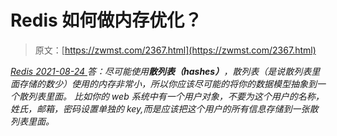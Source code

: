 <!--yml
category: 未分类
date: 0001-01-01 00:00:00
--->

# Redis 如何做内存优化？

> 原文：[https://zwmst.com/2367.html](https://zwmst.com/2367.html)

   [ *Redis* ](https://zwmst.com/redis)*[ <time datetime="2021-08-24T08:17:03+08:00"> 2021-08-24 </time> ](https://zwmst.com/2367.html)  答：尽可能使用**散列表（hashes）**，散列表（是说散列表里面存储的数少）使用的内存非常小，所以你应该尽可能的将你的数据模型抽象到一个散列表里面。
比如你的 web 系统中有一个用户对象，不要为这个用户的名称，姓氏，邮箱，密码设置单独的 key,而是应该把这个用户的所有信息存储到一张散列表里面。*